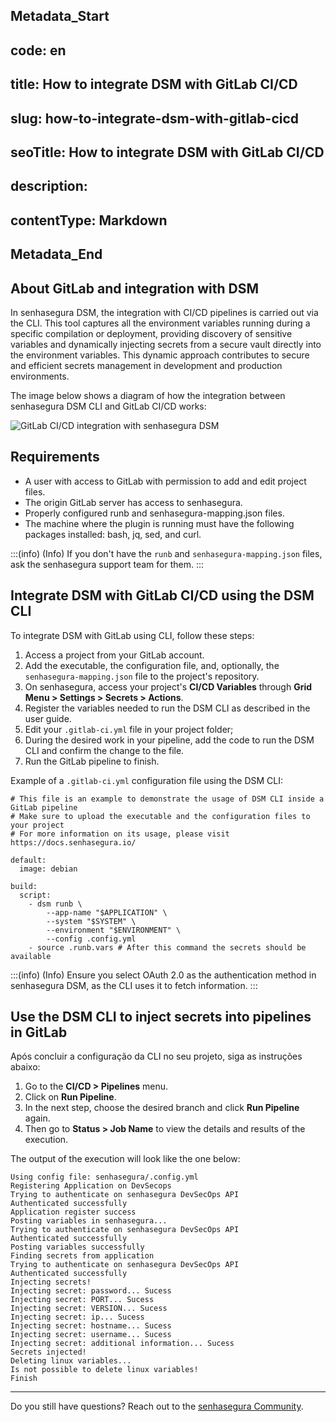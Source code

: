 ## Metadata_Start 
## code: en
## title: How to integrate DSM with GitLab CI/CD 
## slug: how-to-integrate-dsm-with-gitlab-cicd 
## seoTitle: How to integrate DSM with GitLab CI/CD 
## description:  
## contentType: Markdown 
## Metadata_End
## About GitLab and integration with DSM

In senhasegura DSM, the integration with CI/CD pipelines is carried out via the CLI. This tool captures all the environment variables running during a specific compilation or deployment, providing discovery of sensitive variables and dynamically injecting secrets from a secure vault directly into the environment variables. This dynamic approach contributes to secure and efficient secrets management in development and production environments.

The image below shows a diagram of how the integration between senhasegura DSM CLI and GitLab CI/CD works:

![GitLab CI/CD integration with senhasegura DSM](https://cdn.document360.io/5a1d58df-64ce-42a2-8b23-688477d32f33/Images/Documentation/image-FETKVZ3B.png)

## Requirements

* A user with access to GitLab with permission to add and edit project files.
* The origin GitLab server has access to senhasegura.
* Properly configured runb and senhasegura-mapping.json files.
* The machine where the plugin is running must have the following packages installed: bash, jq, sed, and curl.

:::(info) (Info)
If you don't have the `runb` and `senhasegura-mapping.json` files, ask the senhasegura support team for them.
:::

## Integrate DSM with GitLab CI/CD using the DSM CLI

To integrate DSM with GitLab using CLI, follow these steps:

1. Access a project from your GitLab account.
2. Add the executable, the configuration file, and, optionally, the `senhasegura-mapping.json` file to the project's repository.
3. On senhasegura, access your project's **CI/CD Variables** through **Grid Menu > Settings > Secrets > Actions**.
4. Register the variables needed to run the DSM CLI as described in the user guide.
5. Edit your `.gitlab-ci.yml` file in your project folder;
6. During the desired work in your pipeline, add the code to run the DSM CLI and confirm the change to the file.
7. Run the GitLab pipeline to finish.

Example of a `.gitlab-ci.yml` configuration file using the DSM CLI:

```
# This file is an example to demonstrate the usage of DSM CLI inside a GitLab pipeline
# Make sure to upload the executable and the configuration files to your project
# For more information on its usage, please visit https://docs.senhasegura.io/

default:
  image: debian

build:
  script:
    - dsm runb \
        --app-name "$APPLICATION" \
        --system "$SYSTEM" \
        --environment "$ENVIRONMENT" \
        --config .config.yml
    - source .runb.vars # After this command the secrets should be available
```

:::(info) (Info)
Ensure you select OAuth 2.0 as the authentication method in senhasegura DSM, as the CLI uses it to fetch information.
:::

## Use the DSM CLI to inject secrets into pipelines in GitLab

Após concluir a configuração da CLI no seu projeto, siga as instruções abaixo:

1. Go to the **CI/CD > Pipelines** menu.
2. Click on **Run Pipeline**.
3. In the next step, choose the desired branch and click **Run Pipeline** again.
4. Then go to **Status > Job Name** to view the details and results of the execution.

The output of the execution will look like the one below:

```
Using config file: senhasegura/.config.yml
Registering Application on DevSecops
Trying to authenticate on senhasegura DevSecOps API
Authenticated successfully
Application register success
Posting variables in senhasegura...
Trying to authenticate on senhasegura DevSecOps API
Authenticated successfully
Posting variables successfully
Finding secrets from application
Trying to authenticate on senhasegura DevSecOps API
Authenticated successfully
Injecting secrets!
Injecting secret: password... Sucess
Injecting secret: PORT... Sucess
Injecting secret: VERSION... Sucess
Injecting secret: ip... Sucess
Injecting secret: hostname... Sucess
Injecting secret: username... Sucess
Injecting secret: additional information... Sucess
Secrets injected!
Deleting linux variables...
Is not possible to delete linux variables!
Finish

```

---

Do you still have questions? Reach out to the [senhasegura Community](https://community.senhasegura.io/).